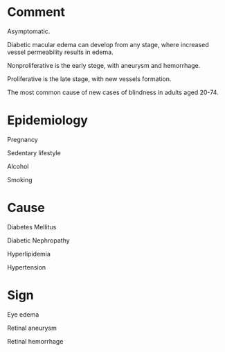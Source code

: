 # Comment

Asymptomatic.

Diabetic macular edema can develop from any stage, where increased vessel permeability results in edema.

Nonproliferative is the early stege, with aneurysm and hemorrhage.

Proliferative is the late stage, with new vessels formation.

The most common cause of new cases of blindness in adults aged 20-74.

# Epidemiology

Pregnancy

Sedentary lifestyle

Alcohol

Smoking

# Cause

Diabetes Mellitus

Diabetic Nephropathy

Hyperlipidemia

Hypertension

# Sign

Eye edema

Retinal aneurysm

Retinal hemorrhage
